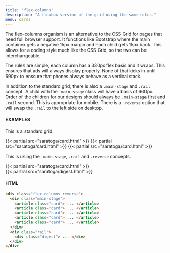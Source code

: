```yaml
---
title: "flex-columns"
description: "A flexbox version of the grid using the same rules."
menu: cards
---
```


The flex-columns organism is an alternative to the CSS Grid for pages that need full browser support. It functions like Bootstrap where the main container gets a negative 15px margin and each child gets 15px back. This allows for a coding style much like the CSS Grid, so the two can be interchangeable. 

The rules are simple, each column has a 330px flex basis and it wraps. This ensures that ads will always display properly. None of that kicks in until 690px to enssure that phones always behave as a vertical stack.

In addition to the standard grid, there is also a `.main-stage` and `.rail` concept. A child with the `.main-stage` class will have a basis of 660px. Order of the children for our designs should always be `.main-stage` first and `.rail` second. This is appropriate for mobile. There is a `.reverse` option that will swap the `.rail` to the left side on desktop.

#### EXAMPLES

This is a standard grid.

<section class="example">
  <div class="flex-columns">
    {{< partial src="saratoga/card.html" >}}
    {{< partial src="saratoga/card.html" >}}
    {{< partial src="saratoga/card.html" >}}
  </div>
</section>

This is using the `.main-stage`, `.rail` and `.reverse` concepts.

<section class="example">
  <div class="flex-columns reverse">
    <div class="main-stage">
      {{< partial src="saratoga/card.html" >}}
    </div>
    <div class="rail">
      {{< partial src="saratoga/digest.html" >}}
    </div>
  </div>
</section>

#### HTML
```html
<div class="flex-columns reverse">
  <div class="main-stage">
    <article class="card"> ... </article>
    <article class="card"> ... </article>
    <article class="card"> ... </article>
    <article class="card"> ... </article>
    <article class="card"> ... </article>
  </div>
  <div class="rail">
    <div class="digest"> ... </div>
  </div>
</div>
```
